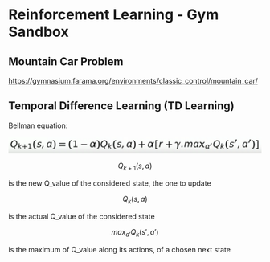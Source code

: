 # Reinforcement Learning - Gym Sandbox

## Mountain Car Problem

https://gymnasium.farama.org/environments/classic_control/mountain_car/

## Temporal Difference Learning (TD Learning)

Bellman equation:

![bellman_equation](assets/bellman_equation.png)


$$
Q_{k+1}(s,a)
$$

is the new Q_value of the considered state, the one to update
 

$$
Q_k(s,a)
$$

is the actual Q_value of the considered state

$$
max_{a'}Q_k(s', a')
$$

is the maximum of Q_value along its actions, of a chosen next state

